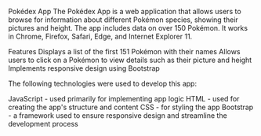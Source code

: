 Pokédex App
The Pokédex App is a web application that allows users to browse for information about different Pokémon species, showing their pictures and height. The app includes data on over 150 Pokémon. It works in Chrome, Firefox, Safari, Edge, and Internet Explorer 11.



Features
Displays a list of the first 151 Pokémon with their names
Allows users to click on a Pokémon to view details such as their picture and height
Implements responsive design using Bootstrap

The following technologies were used to develop this app:

JavaScript - used primarily for implementing app logic
HTML - used for creating the app's structure and content
CSS - for styling the app
Bootstrap - a framework used to ensure responsive design and streamline the development process
